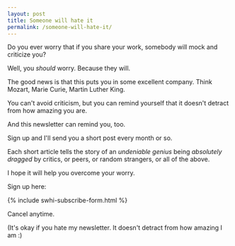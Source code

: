 ```yaml
---
layout: post
title: Someone will hate it
permalink: /someone-will-hate-it/
---
```


Do you ever worry that if you share your work, somebody will mock and criticize you?

Well, you _should_ worry. Because they will.

The good news is that this puts you in some excellent company. Think Mozart, Marie Curie, Martin Luther King.

You can't avoid criticism, but you can remind yourself that it doesn't detract from how amazing you are.

And this newsletter can remind you, too.

Sign up and I'll send you a short post every month or so. 

Each short article tells the story of an _undeniable genius_ being _absolutely dragged_ by critics, or peers, or random strangers, or all of the above.

I hope it will help you overcome your worry.

Sign up here:

{% include swhi-subscribe-form.html %}

Cancel anytime.

(It's okay if you hate my newsletter. It doesn't detract from how amazing I am :)
